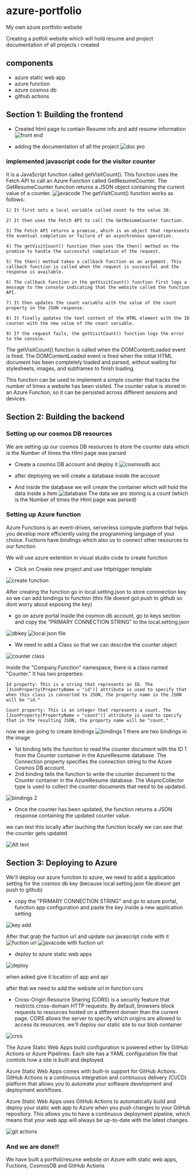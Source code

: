 # azure-portfolio
My own azure portfolio website

Creating a potfoli website which will hold resume and project documentation of all projects i created 
## components 
- azure static web app
- azure function
- azure cosmos db
- github actions

## Section 1: Building the frontend
 - Created html page to contain Resume info and add resume information
 ![front end](image-10.png)


- adding the documentation of all the project
![doc pro](image-11.png)

### implemented javascript code for the visitor counter
 
 It is a JavaScript function called getVisitCount(). This function uses the Fetch API to call an Azure Function called GetResumeCounter. The GetResumeCounter function returns a JSON object containing the current value of a counter.
![javacode](image-5.png)
The getVisitCount() function works as follows:

    1) It first sets a local variable called count to the value 30.

    2) It then uses the Fetch API to call the GetResumeCounter function.

    3) The Fetch API returns a promise, which is an object that represents the eventual completion or failure of an asynchronous operation.

    4) The getVisitCount() function then uses the then() method on the promise to handle the successful completion of the request.

    5) The then() method takes a callback function as an argument. This callback function is called when the request is successful and the response is available.

    6) The callback function in the getVisitCount() function first logs a message to the console indicating that the website called the function API.

    7) It then updates the count variable with the value of the count property in the JSON response.

    8) It finally updates the text content of the HTML element with the ID counter with the new value of the count variable.

    9) If the request fails, the getVisitCount() function logs the error to the console.

The getVisitCount() function is called when the DOMContentLoaded event is fired. The DOMContentLoaded event is fired when the initial HTML document has been completely loaded and parsed, without waiting for stylesheets, images, and subframes to finish loading.

This function can be used to implement a simple counter that tracks the number of times a website has been visited. The counter value is stored in an Azure Function, so it can be persisted across different sessions and devices.


## Section 2: Building the backend
### Setting up our cosmos DB resources 

We are setting up our cosmos DB resources to store the counter data which is the Number of times the Html page was parsed 
- Create a cosmos DB account and deploy it
![cosmosdb acc](createcosmosdbacc-1.png)

- after deploying we will create a database inside the account 
- And inside the database we will create the container which will hold the data inside a item
![database](dbcounteritem.png)
The data we are storing is a count (which is the Number of times the Html page was parsed)


### Setting up Azure function 
Azure Functions is an event-driven, serverless compute platform that helps you develop more efficiently using the programming language of your choice.
Fuctions have bindings which also us to connect other resources to our function

We will use azure extention in visual studio code to create function
- Click on Create new project and use httptrigger template 

![create function](createfunctionproject.png)

After creating the function go in local.setting.json to store connnection key so we can add bindings to function (this file doesnt got push to github so dont worry about exposing the key)

- go on azure portal inside the cosmon db account, go to keys section and copy the "PRIMARY CONNECTION STRING" to the local.setting.json

![dbkey](dbkeyconnection.png)
![local json file](image.png)

- We need to add a Class so that we can describe the counter object

![counter class](image-1.png)

Inside the "Company.Function" namespace, there is a class named "Counter." It has two properties:

    Id property: This is a string that represents an ID. The [JsonProperty(PropertyName = "id")] attribute is used to specify that when this class is converted to JSON, the property name in the JSON will be "id."

    Count property: This is an integer that represents a count. The [JsonProperty(PropertyName = "count")] attribute is used to specify that in the resulting JSON, the property name will be "count."

now we are going to create bindings
![bindings 1](image-2.png)
there are two bindings in the image 
- 1st binding tells the function to read the counter document with the ID 1 from the Counter container in the AzureResume database. The Connection property specifies the connection string to the Azure Cosmos DB account.
- 2nd binding tells the function to write the counter document to the Counter container in the AzureResume database. The IAsyncCollector<Counter> type is used to collect the counter documents that need to be updated.

![bindings 2](image-3.png)

- Once the counter has been updated, the function returns a JSON response containing the updated counter value.













we can test this locally after lauching the function locally we can see that the counter gets updated 

![Alt text](azuregetcountfun.png)

## Section 3: Deploying to Azure

We'll deploy our azure function to azure, we need to add a application setting for the cosmos db key (because local.setting.json file doesnt get push to github)

- copy the "PRIMARY CONNECTION STRING" and go to azure portal, function app configuration and paste the key inside a new application setting

![key add](azurekeyconnection.png)

After that grab the fuction url and update our javascript code with it
![fuction url](image-6.png)
![javacode with fuction url](image-4.png)
- deploy to azure static web apps

![deploy](image-7.png)

when asked give it location of app and api

after that we need to add the website url in function cors 
- Cross-Origin Resource Sharing (CORS) is a security feature that restricts cross-domain HTTP requests. By default, browsers block requests to resources hosted on a different domain than the current page. CORS allows the server to specify which origins are allowed to access its resources.
we'll deploy our static site to our blob container

![cros](image-8.png)


The Azure Static Web Apps build configuration is powered either by GitHub Actions or Azure Pipelines. Each site has a YAML configuration file that controls how a site is built and deployed.

 Azure Static Web Apps comes with built-in support for GitHub Actions. GitHub Actions is a continuous integration and continuous delivery (CI/CD) platform that allows you to automate your software development and deployment workflows.

Azure Static Web Apps uses GitHub Actions to automatically build and deploy your static web app to Azure when you push changes to your GitHub repository. This allows you to have a continuous deployment pipeline, which means that your web app will always be up-to-date with the latest changes.

![git actions](image-9.png)


### And we are done!!

We have built a portfoli/resume website on Azure with static web apps, Fuctions, CosmosDB and GitHub Actions

